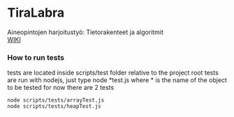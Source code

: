 TiraLabra
=========

Aineopintojen harjoitustyö: Tietorakenteet ja algoritmit   
[WIKI](https://github.com/maurish/TiraLabra/wiki)
### How to run tests

tests are located inside scripts/test folder relative to the project root
tests are run with nodejs, just type node *test.js where * is the name of the object to be tested
for now there are 2 tests
```
node scripts/tests/arrayTest.js
node scripts/tests/heapTest.js
```
